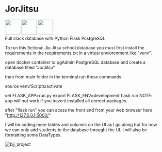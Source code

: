 # JorJitsu



<div id="badges">
  <img src="https://user-images.githubusercontent.com/102629027/181946301-ac3bf68f-83b9-45ee-b59c-e13785c6dc5f.png" width="50" height="50"/>
  <img src="https://user-images.githubusercontent.com/102629027/181950938-c0fff1d1-2aae-4a7a-a298-dbd9ed66ae54.png" width="50" height="50"/>
  <img src="https://user-images.githubusercontent.com/102629027/181937283-4e85e57e-3d2a-4fdb-9dd6-442929fe95fb.png" width="50" height="50"/>
</div>                                                                                                                                 
Full stack database with Python Flask PostgreSQL

To run this fictional Jiu Jitsu school database you must first install the requirements in the requirements.txt 
in a virtual enviorenment like "venv".



open docker container to pgAdmin PostgreSQL database and create a database titled "JorJitsu"

then from main folder in the terminal run these commands 

source venv/Scripts/activate

set FLASK_APP=run.py
export FLASK_ENV=development
flask run
NOTE: app will not work if you havent installed all correct packages.

after "flask run" you can acess the front end from your web browser here "http://127.0.0.1:5000/"

I will be adding more tables and columns on the UI as I go along but for now we can only add students to the database throught the UI. I will also be formatting some DataTypes.

![bjj_project](https://user-images.githubusercontent.com/102629027/181987398-8a984bab-83a3-494b-8383-2633efcc57f8.png)
